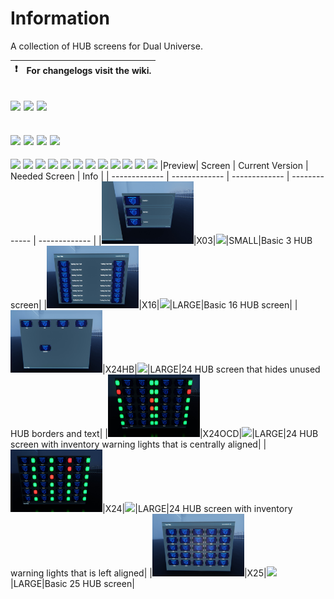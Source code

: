 # Information
A collection of HUB screens for Dual Universe.

:heavy_exclamation_mark: | For changelogs visit the wiki.
:---: | :---

[![](https://img.shields.io/badge/DU-1.4.X-green?style=for-the-badge&logo=steam)](https://store.steampowered.com/app/2000270/Dual_Universe/)
[![](https://img.shields.io/badge/Maintained-YES-green?style=for-the-badge)](#)
![](https://komarev.com/ghpvc/?username=DU-Locura-HUB-Screens&style=for-the-badge)
---
[![](https://img.shields.io/badge/CODE-LUA-green?style=for-the-badge&logo=lua)](#)
[![](https://img.shields.io/badge/CODE-HTML-red?style=for-the-badge&logo=html5)](#)
[![](https://img.shields.io/badge/CODE-SVG-red?style=for-the-badge&logo=svg)](#)
[![](https://img.shields.io/badge/CODE-CSS-red?style=for-the-badge&logo=css3)](#)
---
[![](https://img.shields.io/github/issues/locuradu/DU-Locura-HUB-Screens?style=flat-square&label=ISSUES)](#)
[![](https://img.shields.io/github/issues-closed/locuradu/DU-Locura-HUB-Screens?style=flat-square&label=ISSUES)](#)
[![](https://img.shields.io/github/watchers/locuradu/DU-Locura-HUB-Screens?style=flat-square&label=WATCHERS)](#)
[![](https://img.shields.io/github/stars/locuradu/DU-Locura-HUB-Screens?style=flat-square&label=STARS)](#)
[![](https://img.shields.io/github/forks/locuradu/DU-Locura-HUB-Screens?style=flat-square&label=FORKS)](#)
[![](https://img.shields.io/github/commit-activity/m/locuradu/DU-Locura-HUB-Screens?style=flat-square&label=COMMIT%20ACTIVITY)](#)
[![](https://img.shields.io/github/discussions/locuradu/DU-Locura-HUB-Screens?label=DISCUSSIONS&style=flat-square)](#)
[![](https://img.shields.io/github/last-commit/locuradu/DU-Locura-HUB-Screens?label=LAST%20COMMIT&style=flat-square)](#)
[![](https://img.shields.io/github/contributors/locuradu/DU-Locura-HUB-Screens?label=CONTRIBUTORS&style=flat-square)](#)
[![](https://img.shields.io/github/releases/locuradu/DU-Locura-HUB-Screens?label=RELEASES&style=flat-square)](#)
[![](https://img.shields.io/github/repo-size/LocuraDU/DU-Locura-HUB-Screens?label=REPO%20SIZE&style=flat-square)](#)
[![](https://img.shields.io/github/license/LocuraDU/DU-Locura-HUB-Screens?label=LICENSE&style=flat-square)](#)
|Preview| Screen  | Current Version | Needed Screen | Info |
| ------------- | ------------- | ------------- | ------------- | ------------- |
|<img src="img/20230718215646_1.jpg" height="100" width="147">|X03|[![](https://img.shields.io/badge/VERSION-v1.0-green?style=for-the-badge)](#)|SMALL|Basic 3 HUB screen|
|<img src="img/20230718215756_1.jpg" height="100" width="147">|X16|[![](https://img.shields.io/badge/VERSION-v1.0-green?style=for-the-badge)](#)|LARGE|Basic 16 HUB screen|
|<img src="img/20230718215915_1.jpg" height="100" width="147">|X24HB|[![](https://img.shields.io/badge/VERSION-v1.0-green?style=for-the-badge)](#)|LARGE|24 HUB screen that hides unused HUB borders and text|
|<img src="img/20230718220331_1.jpg" height="100" width="147">|X24OCD|[![](https://img.shields.io/badge/VERSION-v1.0-green?style=for-the-badge)](#)|LARGE|24 HUB screen with inventory warning lights that is centrally aligned|
|<img src="img/20230718220508_1.jpg" height="100" width="147">|X24|[![](https://img.shields.io/badge/VERSION-v1.0-green?style=for-the-badge)](#)|LARGE|24 HUB screen with inventory warning lights that is left aligned|
|<img src="img/20230718220702_1.jpg" height="100" width="147">|X25|[![](https://img.shields.io/badge/VERSION-v1.0-green?style=for-the-badge)](#)|LARGE|Basic 25 HUB screen|
